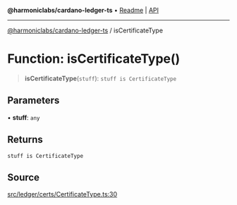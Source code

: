 **@harmoniclabs/cardano-ledger-ts** • [Readme](../Introduction) \| [API](../globals)

***

[@harmoniclabs/cardano-ledger-ts](../Introduction) / isCertificateType

# Function: isCertificateType()

> **isCertificateType**(`stuff`): `stuff is CertificateType`

## Parameters

• **stuff**: `any`

## Returns

`stuff is CertificateType`

## Source

[src/ledger/certs/CertificateType.ts:30](https://github.com/HarmonicLabs/cardano-ledger-ts/blob/d1659b0/src/ledger/certs/CertificateType.ts#L30)
